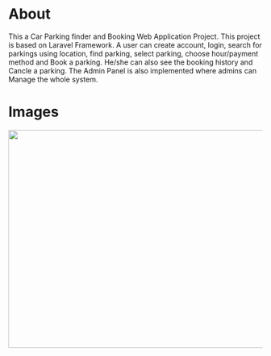 # About 
This a Car Parking finder and Booking Web Application Project. This project is based on Laravel Framework. A user can create account, login, search for parkings using location, find parking, select parking, choose hour/payment method and Book a parking. He/she can also see the booking history and Cancle a parking. The Admin Panel is also implemented where admins can Manage the whole system. 


# Images

<img src="https://www.linkpicture.com/q/33_88.jpg" width="700" height="432">
